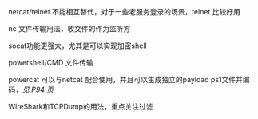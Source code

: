 netcat/telnet 不能相互替代，对于一些老服务登录的场景，telnet 比较好用

nc 文件传输用法，收文件的作为监听方

socat功能更强大，尤其是可以实现加密shell

powershell/CMD 文件传输

powercat 可以与netcat 配合使用，并且可以生成独立的payload ps1文件并编码，_见 P94 页_

WireShark和TCPDump的用法，重点关注过滤




